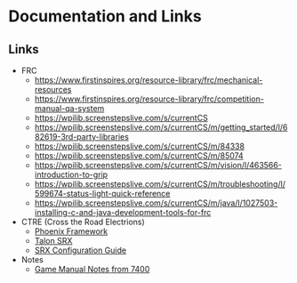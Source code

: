 # Documentation and Links

## Links

* FRC
  * https://www.firstinspires.org/resource-library/frc/mechanical-resources
  * https://www.firstinspires.org/resource-library/frc/competition-manual-qa-system
  * https://wpilib.screenstepslive.com/s/currentCS
  * https://wpilib.screenstepslive.com/s/currentCS/m/getting_started/l/682619-3rd-party-libraries
  * https://wpilib.screenstepslive.com/s/currentCS/m/84338
  * https://wpilib.screenstepslive.com/s/currentCS/m/85074
  * https://wpilib.screenstepslive.com/s/currentCS/m/vision/l/463566-introduction-to-grip
  * https://wpilib.screenstepslive.com/s/currentCS/m/troubleshooting/l/599674-status-light-quick-reference
  * https://wpilib.screenstepslive.com/s/currentCS/m/java/l/1027503-installing-c-and-java-development-tools-for-frc
* CTRE (Cross the Road Electrions)
  * [Phoenix Framework](http://www.ctr-electronics.com/hro.html#product_tabs_technical_resources)
  * [Talon SRX](http://www.ctr-electronics.com/talon-srx.html#product_tabs_technical_resources)
  * [SRX Configuration Guide](https://phoenix-documentation.readthedocs.io/en/latest/ch08_BringUpCAN.html#field-upgrade-devices)
* Notes
  * [Game Manual Notes from 7400](https://docs.google.com/document/d/1gXpdN7wl6ru7hqKOVvY6VVNjlhZs4oW1-_UnD_m_uY4)
